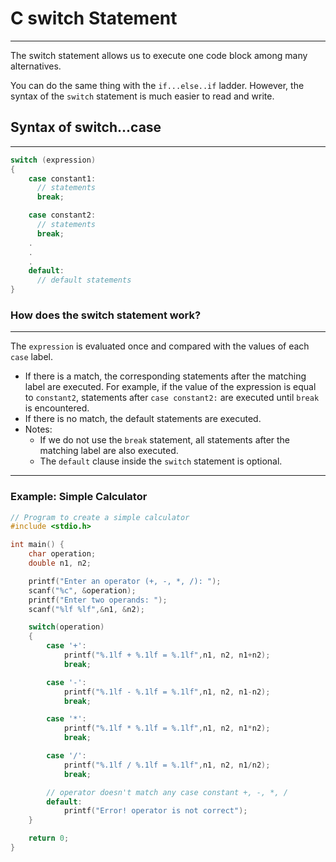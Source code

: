 # C switch Statement
***
The switch statement allows us to execute one code block among many alternatives.

You can do the same thing with the `if...else..if` ladder. However, the syntax of the `switch` statement is much easier to read and write.

## Syntax of switch...case
***
```c
switch (expression)
{
    case constant1:
      // statements
      break;

    case constant2:
      // statements
      break;
    .
    .
    .
    default:
      // default statements
}
```

### How does the switch statement work?
***

The `expression` is evaluated once and compared with the values of each `case` label.

 - If there is a match, the corresponding statements after the matching label are executed. For example, if the value of the expression is equal to `constant2`, statements after `case constant2:` are executed until `break` is encountered.
 - If there is no match, the default statements are executed.
 - Notes:
    - If we do not use the `break` statement, all statements after the matching label are also executed.
    - The `default` clause inside the `switch` statement is optional.
***

### Example: Simple Calculator
```c
// Program to create a simple calculator
#include <stdio.h>

int main() {
    char operation;
    double n1, n2;

    printf("Enter an operator (+, -, *, /): ");
    scanf("%c", &operation);
    printf("Enter two operands: ");
    scanf("%lf %lf",&n1, &n2);

    switch(operation)
    {
        case '+':
            printf("%.1lf + %.1lf = %.1lf",n1, n2, n1+n2);
            break;

        case '-':
            printf("%.1lf - %.1lf = %.1lf",n1, n2, n1-n2);
            break;

        case '*':
            printf("%.1lf * %.1lf = %.1lf",n1, n2, n1*n2);
            break;

        case '/':
            printf("%.1lf / %.1lf = %.1lf",n1, n2, n1/n2);
            break;

        // operator doesn't match any case constant +, -, *, /
        default:
            printf("Error! operator is not correct");
    }

    return 0;
}

```